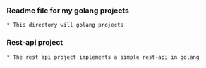 ### Readme file for my golang projects
    * This directory will golang projects

### Rest-api project
    * The rest api project implements a simple rest-api in golang


